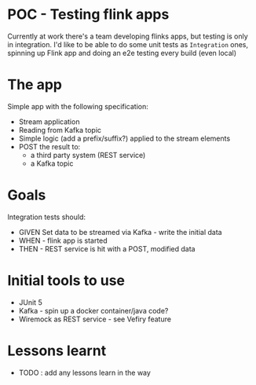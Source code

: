 # POC - Testing flink apps

Currently at work there's a team developing flinks apps, but testing is only in integration.
I'd like to be able to do some unit tests as `Integration` ones, spinning up Flink app and doing an e2e testing every build (even local)


# The app

Simple app with the following specification:
* Stream application 
* Reading from Kafka topic
* Simple logic (add a prefix/suffix?) applied to the stream elements
* POST the result to:
  * a third party system (REST service)
  * a Kafka topic

# Goals

Integration tests should:
* GIVEN Set data to be streamed via Kafka - write the initial data
* WHEN - flink app is started
* THEN - REST service is hit with a POST, modified data

# Initial tools to use

* JUnit 5
* Kafka - spin up a docker container/java code?
* Wiremock as REST service - see Vefiry feature

# Lessons learnt

* TODO : add any lessons learn in the way
